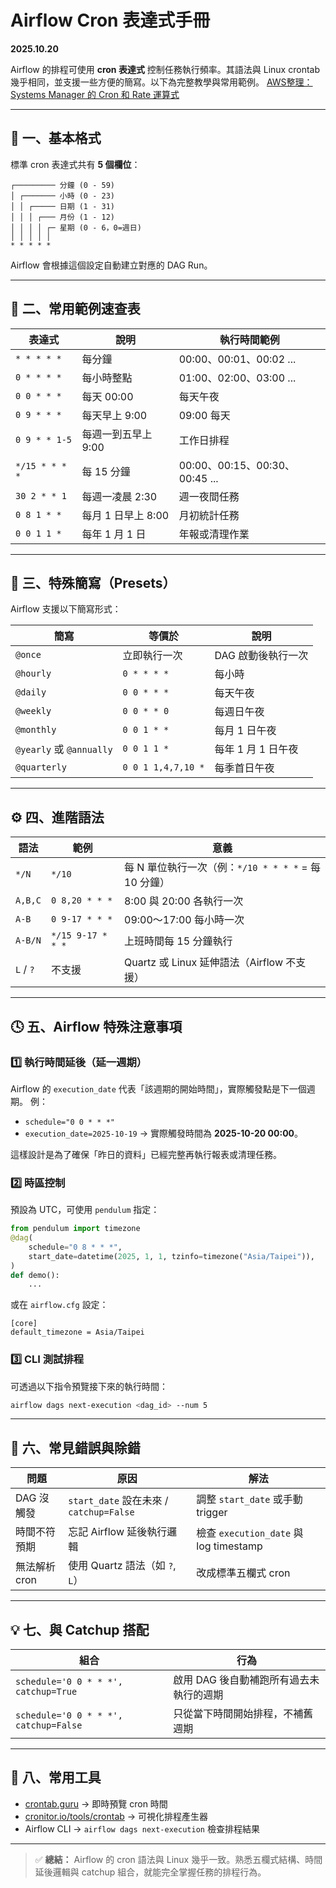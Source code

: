 # Airflow Cron 表達式手冊

**2025.10.20**

Airflow 的排程可使用 **cron 表達式** 控制任務執行頻率。其語法與 Linux crontab 幾乎相同，並支援一些方便的簡寫。以下為完整教學與常用範例。
[AWS整理：Systems Manager 的 Cron 和 Rate 運算式](https://docs.aws.amazon.com/zh_tw/systems-manager/latest/userguide/reference-cron-and-rate-expressions.html)

---

## 🧭 一、基本格式

標準 cron 表達式共有 **5 個欄位**：

```
┌───────── 分鐘 (0 - 59)
│ ┌─────── 小時 (0 - 23)
│ │ ┌───── 日期 (1 - 31)
│ │ │ ┌─── 月份 (1 - 12)
│ │ │ │ ┌─ 星期 (0 - 6，0=週日)
│ │ │ │ │
* * * * *
```

Airflow 會根據這個設定自動建立對應的 DAG Run。

---

## 🧮 二、常用範例速查表

| 表達式            | 說明            | 執行時間範例                      |
| -------------- | ------------- | --------------------------- |
| `* * * * *`    | 每分鐘           | 00:00、00:01、00:02 ...       |
| `0 * * * *`    | 每小時整點         | 01:00、02:00、03:00 ...       |
| `0 0 * * *`    | 每天 00:00      | 每天午夜                        |
| `0 9 * * *`    | 每天早上 9:00     | 09:00 每天                    |
| `0 9 * * 1-5`  | 每週一到五早上 9:00  | 工作日排程                       |
| `*/15 * * * *` | 每 15 分鐘       | 00:00、00:15、00:30、00:45 ... |
| `30 2 * * 1`   | 每週一凌晨 2:30    | 週一夜間任務                      |
| `0 8 1 * *`    | 每月 1 日早上 8:00 | 月初統計任務                      |
| `0 0 1 1 *`    | 每年 1 月 1 日    | 年報或清理作業                     |

---

## 🧩 三、特殊簡寫（Presets）

Airflow 支援以下簡寫形式：

| 簡寫                      | 等價於                | 說明           |
| ----------------------- | ------------------ | ------------ |
| `@once`                 | 立即執行一次             | DAG 啟動後執行一次  |
| `@hourly`               | `0 * * * *`        | 每小時          |
| `@daily`                | `0 0 * * *`        | 每天午夜         |
| `@weekly`               | `0 0 * * 0`        | 每週日午夜        |
| `@monthly`              | `0 0 1 * *`        | 每月 1 日午夜     |
| `@yearly` 或 `@annually` | `0 0 1 1 *`        | 每年 1 月 1 日午夜 |
| `@quarterly`            | `0 0 1 1,4,7,10 *` | 每季首日午夜       |

---

## ⚙️ 四、進階語法

| 語法        | 範例                | 意義                                     |
| --------- | ----------------- | -------------------------------------- |
| `*/N`     | `*/10`            | 每 N 單位執行一次（例：`*/10 * * * *` = 每 10 分鐘） |
| `A,B,C`   | `0 8,20 * * *`    | 8:00 與 20:00 各執行一次                     |
| `A-B`     | `0 9-17 * * *`    | 09:00～17:00 每小時一次                      |
| `A-B/N`   | `*/15 9-17 * * *` | 上班時間每 15 分鐘執行                          |
| `L` / `?` | 不支援               | Quartz 或 Linux 延伸語法（Airflow 不支援）       |

---

## 🕓 五、Airflow 特殊注意事項

### 1️⃣ 執行時間延後（延一週期）

Airflow 的 `execution_date` 代表「該週期的開始時間」，實際觸發點是下一個週期。
例：

* `schedule="0 0 * * *"`
* `execution_date=2025-10-19` → 實際觸發時間為 **2025-10-20 00:00**。

這樣設計是為了確保「昨日的資料」已經完整再執行報表或清理任務。

### 2️⃣ 時區控制

預設為 UTC，可使用 `pendulum` 指定：

```python
from pendulum import timezone
@dag(
    schedule="0 8 * * *",
    start_date=datetime(2025, 1, 1, tzinfo=timezone("Asia/Taipei")),
)
def demo():
    ...
```

或在 `airflow.cfg` 設定：

```
[core]
default_timezone = Asia/Taipei
```

### 3️⃣ CLI 測試排程

可透過以下指令預覽接下來的執行時間：

```bash
airflow dags next-execution <dag_id> --num 5
```

---

## 🧠 六、常見錯誤與除錯

| 問題        | 原因                                  | 解法                                  |
| --------- | ----------------------------------- | ----------------------------------- |
| DAG 沒觸發   | `start_date` 設在未來 / `catchup=False` | 調整 `start_date` 或手動 trigger         |
| 時間不符預期    | 忘記 Airflow 延後執行邏輯                   | 檢查 `execution_date` 與 log timestamp |
| 無法解析 cron | 使用 Quartz 語法（如 `?`, `L`）            | 改成標準五欄式 cron                        |

---

## 💡 七、與 Catchup 搭配

| 組合                                    | 行為                     |
| ------------------------------------- | ---------------------- |
| `schedule='0 0 * * *', catchup=True`  | 啟用 DAG 後自動補跑所有過去未執行的週期 |
| `schedule='0 0 * * *', catchup=False` | 只從當下時間開始排程，不補舊週期       |

---

## 🧭 八、常用工具

* [crontab.guru](https://crontab.guru) → 即時預覽 cron 時間
* [cronitor.io/tools/crontab](https://cronitor.io/tools/crontab) → 可視化排程產生器
* Airflow CLI → `airflow dags next-execution` 檢查排程結果

---

> ✅ **總結：** Airflow 的 cron 語法與 Linux 幾乎一致。熟悉五欄式結構、時間延後邏輯與 catchup 組合，就能完全掌握任務的排程行為。
